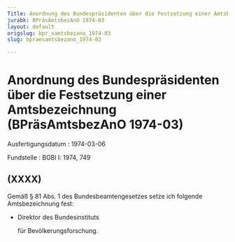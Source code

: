 ```yaml
---
Title: Anordnung des Bundespräsidenten über die Festsetzung einer Amtsbezeichnung
jurabk: BPräsAmtsbezAnO 1974-03
layout: default
origslug: bpr_samtsbezano_1974-03
slug: bpraesamtsbezano_1974-03

---
```


# Anordnung des Bundespräsidenten über die Festsetzung einer Amtsbezeichnung (BPräsAmtsbezAnO 1974-03)

Ausfertigungsdatum
:   1974-03-06

Fundstelle
:   BGBl I: 1974, 749

## (XXXX)

Gemäß § 81 Abs. 1 des Bundesbeamtengesetzes setze ich folgende
Amtsbezeichnung fest:

*   Direktor des Bundesinstituts

    für Bevölkerungsforschung.




